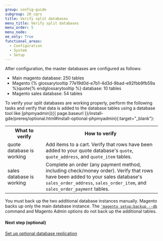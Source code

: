 ```yaml
---
group: config-guide
subgroup: 20_cqrs
title: Verify split databases
menu_title: Verify split databases
menu_order: 5
menu_node:
ee_only: True
functional_areas:
  - Configuration
  - System
  - Setup
---
```


After configuration, the master databases are configured as follows:

*	Main magento database: 250 tables
*	Magento {% glossarytooltip 77e19d0d-e7b1-4d3d-9bad-e92fbb9fb59a %}quote{% endglossarytooltip %} database: 10 tables
*	Magento sales database: 54 tables

To verify your split databases are working properly, perform the following tasks and verify that data is added to the database tables using a database tool like [phpmyadmin]({{ page.baseurl }}/install-gde/prereq/optional.html#install-optional-phpmyadmin){:target="_blank"}:

<table>
<tbody>
	<col width="25%">
	<col width="75%">
	<tr>
		<th>What to verify</th>
		<th>How to verify</th>
	</tr>
<tr>
	<td>quote database is working</td>
	<td>Add items to a cart. Verify that rows have been added to your quote database's <code>quote</code>, <code>quote_address</code>, and <code>quote_item</code> tables.</td>
</tr>
<tr>
	<td>sales database is working</td>
	<td>Complete an order (any payment method, including check/money order). Verify that rows have been added to your sales database's <code>sales_order_address</code>, <code>sales_order_item</code>, and <code>sales_order_payment</code> tables.</td>
</tr>
</tbody>
</table>

<div class="bs-callout bs-callout-warning">
    <p>You must back up the two additional database instances manually. Magento backs up only the main database instance. The <a href="{{ page.baseurl }}/install-gde/install/cli/install-cli-backup.html"><code>'magento setup:backup --db</code></a> command and Magento Admin options do not back up the additional tables.</p>
</div>

#### Next step (optional)

<a href="{{ page.baseurl }}/config-guide/multi-master/multi-master_slavedb.html">Set up optional database replication</a>

